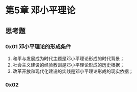 # 第5章 邓小平理论

## 思考题

### 0x01 邓小平理论的形成条件

1. 和平与发展成为时代主题是邓小平理论形成的时代背景；
2. 社会主义建设的经验教训是邓小平理论形成的历史根据；
3. 改革开放和现代化建设的实践是邓小平理论形成的现实依据；

### 0x02

